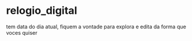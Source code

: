 # relogio_digital
tem data do dia atual, fiquem a vontade para explora e edita da forma que voces quiser
